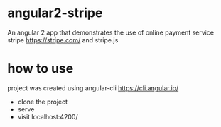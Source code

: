# angular2-stripe
An angular 2 app that demonstrates the use of online payment service stripe https://stripe.com/ and stripe.js

# how to use
project was created using angular-cli https://cli.angular.io/

- clone the project
- serve 
- visit localhost:4200/
